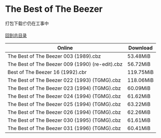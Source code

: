 # The Best of The Beezer

打包下载📦仍在工事中

[回到总目录](/Catalogs.md)







Online | Download
--- | ---
The Best of The Beezer 003 (1989).cbz | 53.48MiB
The Best of The Beezer 009 (1990) (re-edit).cbz | 56.72MiB
Best of The Beezer 16 (1992).cbr | 119.75MiB
The Best of The Beezer 022 (1993) (TGMG).cbz | 118.06MiB
The Best of The Beezer 023 (1994) (TGMG).cbz | 60.09MiB
The Best of The Beezer 024 (1994) (TGMG).cbz | 61.62MiB
The Best of The Beezer 025 (1994) (TGMG).cbz | 63.22MiB
The Best of The Beezer 026 (1994) (TGMG).cbz | 62.26MiB
The Best of The Beezer 030 (1995) (TGMG).cbz | 61.61MiB
The Best of The Beezer 031 (1996) (TGMG).cbz | 60.41MiB